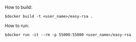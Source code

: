 How to build:

    $docker build -t <user_name>/easy-rsa .

How to run:

    $docker run -it --rm -p 55000:55000 <user_name>/easy-rsa

